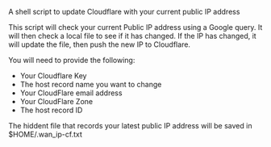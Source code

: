 A shell script to update Cloudflare with your current public IP address

This script will check your current Public IP address using a Google query. It will then check a local file to see if it has changed. If the IP has changed, it will update the file, then push the new IP to Cloudflare.

You will need to provide the following:
+ Your Cloudflare Key
+ The host record name you want to change
+ Your CloudFlare email address
+ Your CloudFlare Zone
+ The host record ID

The hiddent file that records your latest public IP address will be saved in $HOME/.wan_ip-cf.txt
